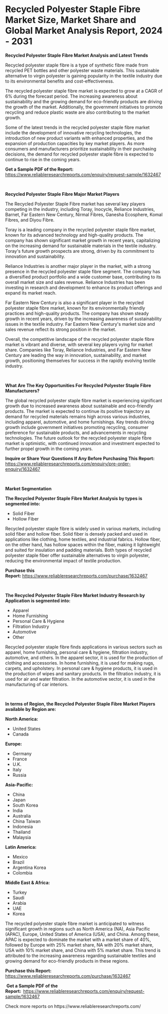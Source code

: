 <p><h1>Recycled Polyester Staple Fibre Market Size, Market Share and Global Market Analysis Report, 2024 - 2031</h1></p><p><strong>Recycled Polyester Staple Fibre Market Analysis and Latest Trends</strong></p>
<p><p>Recycled polyester staple fibre is a type of synthetic fibre made from recycled PET bottles and other polyester waste materials. This sustainable alternative to virgin polyester is gaining popularity in the textile industry due to its environmental benefits and cost-effectiveness.</p><p>The recycled polyester staple fibre market is expected to grow at a CAGR of 6% during the forecast period. The increasing awareness about sustainability and the growing demand for eco-friendly products are driving the growth of the market. Additionally, the government initiatives to promote recycling and reduce plastic waste are also contributing to the market growth.</p><p>Some of the latest trends in the recycled polyester staple fibre market include the development of innovative recycling technologies, the introduction of new product variants with enhanced properties, and the expansion of production capacities by key market players. As more consumers and manufacturers prioritize sustainability in their purchasing decisions, the demand for recycled polyester staple fibre is expected to continue to rise in the coming years.</p></p>
<p><strong>Get a Sample PDF of the Report:&nbsp;</strong> <a href="https://www.reliableresearchreports.com/enquiry/request-sample/1632467">https://www.reliableresearchreports.com/enquiry/request-sample/1632467</a></p>
<p>&nbsp;</p>
<p><strong>Recycled Polyester Staple Fibre Major Market Players</strong></p>
<p><p>The Recycled Polyester Staple Fibre market has several key players competing in the industry, including Toray, Inocycle, Reliance Industries, Barnet, Far Eastern New Century, Nirmal Fibres, Ganesha Ecosphere, Komal Fibres, and Diyou Fibre. </p><p>Toray is a leading company in the recycled polyester staple fibre market, known for its advanced technology and high-quality products. The company has shown significant market growth in recent years, capitalizing on the increasing demand for sustainable materials in the textile industry. Toray's future growth prospects are strong, driven by its commitment to innovation and sustainability.</p><p>Reliance Industries is another major player in the market, with a strong presence in the recycled polyester staple fibre segment. The company has a diversified product portfolio and a wide customer base, contributing to its overall market size and sales revenue. Reliance Industries has been investing in research and development to enhance its product offerings and expand its market reach.</p><p>Far Eastern New Century is also a significant player in the recycled polyester staple fibre market, known for its environmentally friendly practices and high-quality products. The company has shown steady growth in recent years, driven by the increasing awareness of sustainability issues in the textile industry. Far Eastern New Century's market size and sales revenue reflect its strong position in the market.</p><p>Overall, the competitive landscape of the recycled polyester staple fibre market is vibrant and diverse, with several key players vying for market share. Companies like Toray, Reliance Industries, and Far Eastern New Century are leading the way in innovation, sustainability, and market growth, positioning themselves for success in the rapidly evolving textile industry.</p></p>
<p>&nbsp;</p>
<p><strong>What Are The Key Opportunities For Recycled Polyester Staple Fibre Manufacturers?</strong></p>
<p><p>The global recycled polyester staple fibre market is experiencing significant growth due to increased awareness about sustainable and eco-friendly products. The market is expected to continue its positive trajectory as demand for recycled materials remains high across various industries, including apparel, automotive, and home furnishings. Key trends driving growth include government initiatives promoting recycling, consumer preference for sustainable products, and advancements in recycling technologies. The future outlook for the recycled polyester staple fibre market is optimistic, with continued innovation and investment expected to further propel growth in the coming years.</p></p>
<p><strong>Inquire or Share Your Questions If Any Before Purchasing This Report:</strong> <a href="https://www.reliableresearchreports.com/enquiry/pre-order-enquiry/1632467">https://www.reliableresearchreports.com/enquiry/pre-order-enquiry/1632467</a></p>
<p>&nbsp;</p>
<p><strong>Market Segmentation</strong></p>
<p><strong>The Recycled Polyester Staple Fibre Market Analysis by types is segmented into:</strong></p>
<p><ul><li>Solid Fiber</li><li>Hollow Fiber</li></ul></p>
<p><p>Recycled polyester staple fibre is widely used in various markets, including solid fiber and hollow fiber. Solid fiber is densely packed and used in applications like clothing, home textiles, and industrial fabrics. Hollow fiber, on the other hand, has hollow spaces within the fiber, making it lightweight and suited for insulation and padding materials. Both types of recycled polyester staple fiber offer sustainable alternatives to virgin polyester, reducing the environmental impact of textile production.</p></p>
<p><strong>Purchase this Report:&nbsp;</strong><a href="https://www.reliableresearchreports.com/purchase/1632467">https://www.reliableresearchreports.com/purchase/1632467</a></p>
<p>&nbsp;</p>
<p><strong>The Recycled Polyester Staple Fibre Market Industry Research by Application is segmented into:</strong></p>
<p><ul><li>Apparel</li><li>Home Furnishing</li><li>Personal Care & Hygiene</li><li>Filtration Industry</li><li>Automotive</li><li>Other</li></ul></p>
<p><p>Recycled polyester staple fibre finds applications in various sectors such as apparel, home furnishing, personal care & hygiene, filtration industry, automotive, and others. In the apparel sector, it is used for the production of clothing and accessories. In home furnishing, it is used for making rugs, carpets, and upholstery. In personal care & hygiene products, it is used in the production of wipes and sanitary products. In the filtration industry, it is used for air and water filtration. In the automotive sector, it is used in the manufacturing of car interiors.</p></p>
<p>&nbsp;</p>
<p><strong>In terms of Region, the Recycled Polyester Staple Fibre Market Players available by Region are:</strong></p>
<p>
    <p> <strong> North America: </strong>
        <ul>
            <li>United States</li>
            <li>Canada</li>
        </ul>
        </p> 
    <p> <strong> Europe: </strong>
        <ul>
            <li>Germany</li>
            <li>France</li>
            <li>U.K.</li>
            <li>Italy</li>
            <li>Russia</li>
        </ul>
        </p> 
    <p> <strong> Asia-Pacific: </strong>
        <ul>
            <li>China</li>
            <li>Japan</li>
            <li>South Korea</li>
            <li>India</li>
            <li>Australia</li>
            <li>China Taiwan</li>
            <li>Indonesia</li>
            <li>Thailand</li>
            <li>Malaysia</li>
        </ul>
        </p> 
    <p> <strong> Latin America: </strong>
        <ul>
            <li>Mexico</li>
            <li>Brazil</li>
            <li>Argentina Korea</li>
            <li>Colombia</li>
        </ul>
        </p> 
    <p> <strong> Middle East & Africa: </strong>
        <ul>
            <li>Turkey</li>
            <li>Saudi</li>
            <li>Arabia</li>
            <li>UAE</li>
            <li>Korea</li>
        </ul>
    </p>
    </p>
<p><p>The recycled polyester staple fibre market is anticipated to witness significant growth in regions such as North America (NA), Asia Pacific (APAC), Europe, United States of America (USA), and China. Among these, APAC is expected to dominate the market with a market share of 40%, followed by Europe with 25% market share, NA with 20% market share, USA with 10% market share, and China with 5% market share. This trend is attributed to the increasing awareness regarding sustainable textiles and growing demand for eco-friendly products in these regions.</p></p>
<p><strong>Purchase this Report: </strong><a href="https://www.reliableresearchreports.com/purchase/1632467">https://www.reliableresearchreports.com/purchase/1632467</a></p>
<p>&nbsp;<strong>Get a Sample PDF of the Report:&nbsp;&nbsp;</strong><a href="https://www.reliableresearchreports.com/enquiry/request-sample/1632467">https://www.reliableresearchreports.com/enquiry/request-sample/1632467</a></p>
<p><strong></strong></p>
<p>Check more reports on https://www.reliableresearchreports.com/</p>